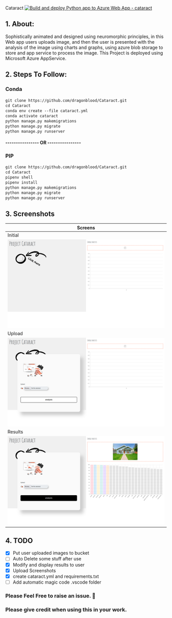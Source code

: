 Cataract [![Build and deploy Python app to Azure Web App - cataract](https://github.com/dragonblood/Cataract/actions/workflows/master_cataract.yml/badge.svg)](https://github.com/dragonblood/Cataract/actions/workflows/master_cataract.yml)
## 1. About:

Sophistically animated and designed using neuromorphic principles, in this Web app users uploads image, and then the user is presented with the analysis of the image using charts and graphs, using azure blob storage to store and app service to process the image. This Project is deployed using Microsoft Azure AppService.

## 2. Steps To Follow:

### Conda
```
git clone https://github.com/dragonblood/Cataract.git
cd Cataract
conda env create --file cataract.yml
conda activate cataract
python manage.py makemigrations
python manage.py migrate
python manage.py runserver
```
#### ---------------- OR ----------------

### PIP
```
git clone https://github.com/dragonblood/Cataract.git
cd Cataract
pipenv shell
pipenv install
python manage.py makemigrations
python manage.py migrate
python manage.py runserver
```

## 3. Screenshots
| Screens |
|----------------|
|Initial|
|<img src="https://github.com/dragonblood/Cataract/blob/master/screenshots/initial.png"/>|
|Upload|
|<img src="https://github.com/dragonblood/Cataract/blob/master/screenshots/upload.png"/>|
|Results|
|<img src="https://github.com/dragonblood/Cataract/blob/master/screenshots/results.png"/>|

## 4. TODO
- [x] Put user uploaded images to bucket
- [ ] Auto Delete some stuff after use
- [x] Modify and display results to user
- [x] Upload Screenshots
- [x] create cataract.yml and requirements.txt
- [ ] Add automatic magic code .vscode folder

### Please Feel Free to raise an issue. 🙋
### Please give credit when using this in your work.

